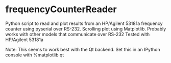 # frequencyCounterReader
Python script to read and plot results from an HP/Agilent 53181a frequency counter using pyserial over RS-232.
Scrolling plot using Matplotlib.
Probably works with other models that communicate over RS-232
Tested with HP/Agilent 53181a

Note: This seems to work best with the Qt backend. Set this in an IPython console with
  %matplotlib qt
